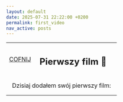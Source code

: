 ```yaml
---
layout: default
date: 2025-07-31 22:22:00 +0200
permalink: first_video
nav_active: posts
---
```


<div id="content">
    <table>
        <tr>
            <td><a href="/posts" id="back">COFNIJ</a></td><td><h2>Pierwszy film 🎥</h2></td>
        </tr>
        <tr>
            <td colspan="2" style="padding: 1rem;">
                Dzisiaj dodałem swój pierwszy film:
                <a href="https://youtube.com/shorts/1Y8Aj67y5Jo?si=S9s1MdPPc2DkeB-l" target="_blank"><i class="fa-brands fa-youtube"></i></a>
                <a href="https://www.tiktok.com/@jaqbiak888/video/7533270535153667350" target="_blank"><i class="fa-brands fa-tiktok"></i></a>
            </td>
        </tr>
    </table>
</div>